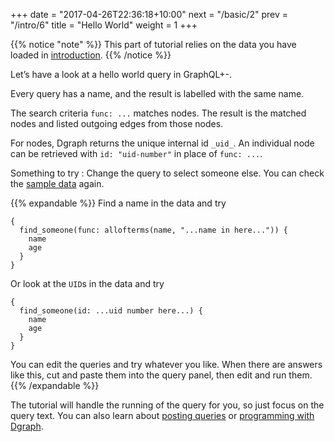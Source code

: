 +++
date = "2017-04-26T22:36:18+10:00"
next = "/basic/2"
prev = "/intro/6"
title = "Hello World"
weight = 1
+++

{{% notice "note" %}}
  This part of tutorial relies on the data you have loaded in [introduction](/intro/2/).
{{% /notice %}}

Let’s have a look at a hello world query in GraphQL+-.

Every query has a name, and the result is labelled with the same name.

The search criteria `func: ...` matches nodes.  The result is the matched nodes
and listed outgoing edges from those nodes.

For nodes, Dgraph returns the unique internal id `_uid_`.  An
individual node can be retrieved with
`id: "uid-number"` in place of `func: ...`.

Something to try : Change the query to select someone else.
You can check the [sample data](/intro/4) again.

{{% expandable %}}
Find a name in the data and try
```
{
  find_someone(func: allofterms(name, "...name in here...")) {
    name
    age
  }
}
```
Or look at the `UID`s in the data and try
```
{
  find_someone(id: ...uid number here...) {
    name
    age
  }
}
```
You can edit the queries and try whatever you like.  When there are
answers like this, cut and paste them into the query panel, then edit and
run them.
{{% /expandable %}}

The tutorial will handle the running of the query for you, so
just focus on the query text.  You can also learn about [posting
queries](https://docs.dgraph.io/v0.7.5/get-started/#step-5-run-some-queries) or [programming with Dgraph](https://docs.dgraph.io/v0.7.5/clients/).
